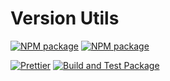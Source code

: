 # Version Utils

[![NPM package](https://badge.fury.io/js/%40nexys%2Fversion-checker.svg)](https://www.npmjs.com/package/@nexys/version-checker)
[![NPM package](https://img.shields.io/npm/v/@nexys/version-checker.svg)](https://www.npmjs.com/package/@nexys/version-checker)

[![Prettier](https://img.shields.io/badge/code_style-prettier-ff69b4.svg)](https://prettier.io/)
[![Build and Test Package](https://github.com/nexys-system/version-utils/actions/workflows/test.yml/badge.svg)](https://github.com/nexys-system/version-utils/actions/workflows/test.yml)